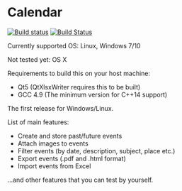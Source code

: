 # Calendar

[![Build status](https://ci.appveyor.com/api/projects/status/ttevkyl6g98lcj2s?svg=true)](https://ci.appveyor.com/project/Stivius/calendar-478ag)  [![Build Status](https://semaphoreci.com/api/v1/stivius/calendar/branches/master/shields_badge.svg)](https://semaphoreci.com/stivius/calendar)

Currently supported OS: Linux, Windows 7/10

Not tested yet: OS X

Requirements to build this on your host machine:
- Qt5 (QtXlsxWriter requires this to be built)
- GCC 4.9 (The minimum version for C++14 support)

The first release for Windows/Linux.

List of main features:
- Create and store past/future events
- Attach images to events
- Filter events (by date, description, subject, place etc.)
- Export events (.pdf and .html format)
- Import events from Excel

...and other features that you can test by yourself.